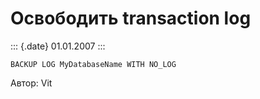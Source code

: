 Освободить transaction log
==========================

::: {.date}
01.01.2007
:::

    BACKUP LOG MyDatabaseName WITH NO_LOG

Автор: Vit

